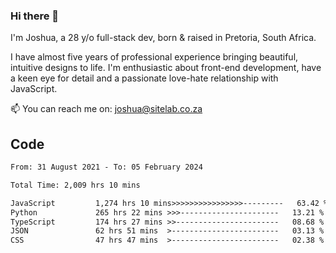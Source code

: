 ### Hi there 👋

I'm Joshua, a 28 y/o full-stack dev, born & raised in Pretoria, South Africa. 

I have almost five years of professional experience bringing beautiful, intuitive designs to life. I'm enthusiastic about front-end development, have a keen eye for detail and a passionate love-hate relationship with JavaScript.

📫 You can reach me on: joshua@sitelab.co.za

## **Code**

<!--START_SECTION:waka-->

```txt
From: 31 August 2021 - To: 05 February 2024

Total Time: 2,009 hrs 10 mins

JavaScript         1,274 hrs 10 mins>>>>>>>>>>>>>>>>---------   63.42 %
Python             265 hrs 22 mins >>>----------------------   13.21 %
TypeScript         174 hrs 27 mins >>-----------------------   08.68 %
JSON               62 hrs 51 mins  >------------------------   03.13 %
CSS                47 hrs 47 mins  >------------------------   02.38 %
```

<!--END_SECTION:waka-->
